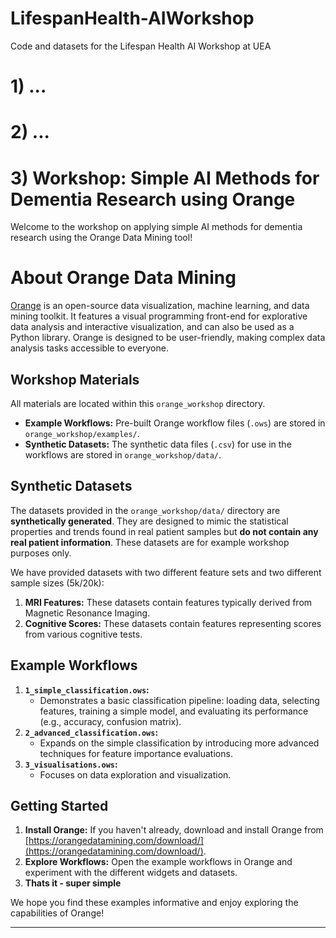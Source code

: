 # LifespanHealth-AIWorkshop
Code and datasets for the Lifespan Health AI Workshop at UEA

# 1) ...

# 2) ...


# 3) Workshop: Simple AI Methods for Dementia Research using Orange
Welcome to the workshop on applying simple AI methods for dementia research using the Orange Data Mining tool!

# About Orange Data Mining
[Orange](https://orangedatamining.com/) is an open-source data visualization, machine learning, and data mining toolkit. It features a visual programming front-end for explorative data analysis and interactive visualization, and can also be used as a Python library. Orange is designed to be user-friendly, making complex data analysis tasks accessible to everyone.

## Workshop Materials
All materials are located within this `orange_workshop` directory.
 
* **Example Workflows:** Pre-built Orange workflow files (`.ows`) are stored in `orange_workshop/examples/`.
* **Synthetic Datasets:** The synthetic data files (`.csv`) for use in the workflows are stored in `orange_workshop/data/`.

## Synthetic Datasets
The datasets provided in the `orange_workshop/data/` directory are **synthetically generated**. They are designed to mimic the statistical properties and trends found in real patient samples but **do not contain any real patient information**. These datasets are for example workshop purposes only.

We have provided datasets with two different feature sets and two different sample sizes (5k/20k):

1.  **MRI Features:** These datasets contain features typically derived from Magnetic Resonance Imaging.
2.  **Cognitive Scores:** These datasets contain features representing scores from various cognitive tests.

## Example Workflows
1.  **`1_simple_classification.ows`:**
    * Demonstrates a basic classification pipeline: loading data, selecting features, training a simple model, and evaluating its performance (e.g., accuracy, confusion matrix).
2.  **`2_advanced_classification.ows`:**
    * Expands on the simple classification by introducing more advanced techniques for feature importance evaluations. 
3.  **`3_visualisations.ows`:**
    * Focuses on data exploration and visualization.

## Getting Started
1.  **Install Orange:** If you haven't already, download and install Orange from [https://orangedatamining.com/download/](https://orangedatamining.com/download/).
2.  **Explore Workflows:** Open the example workflows in Orange and experiment with the different widgets and datasets.
3.  **Thats it - super simple**

We hope you find these examples informative and enjoy exploring the capabilities of Orange!

---
